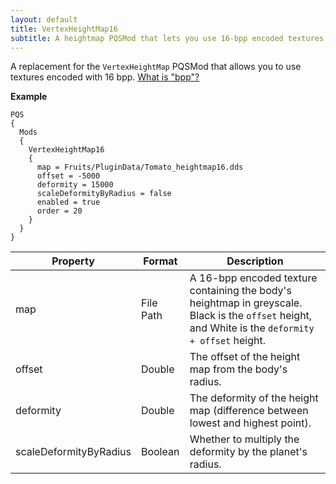 ```yaml
---
layout: default
title: VertexHeightMap16
subtitle: A heightmap PQSMod that lets you use 16-bpp encoded textures.
---
```


A replacement for the `VertexHeightMap` PQSMod that allows you to use textures encoded with 16 bpp. [What is "bpp"?](https://en.wikipedia.org/wiki/Color_depth)

**Example**
```
PQS
{
  Mods
  {
    VertexHeightMap16
    {
      map = Fruits/PluginData/Tomato_heightmap16.dds
      offset = -5000
      deformity = 15000
      scaleDeformityByRadius = false
      enabled = true
      order = 20
    }
  }
}
```

|Property|Format|Description|
|--------|------|-----------|
|map|File Path|A 16-bpp encoded texture containing the body's heightmap in greyscale. Black is the `offset` height, and White is the `deformity + offset` height.|
|offset|Double|The offset of the height map from the body's radius.|
|deformity|Double|The deformity of the height map (difference between lowest and highest point).|
|scaleDeformityByRadius|Boolean|Whether to multiply the deformity by the planet's radius.|